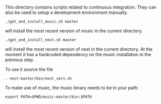 This directory contains scripts related to continuous integration. They can
also be used to setup a development environment manually.

```
./get_and_install_music.sh master
```

will install the most recent version of music in the current directory.


```
./get_and_install_nest.sh master
```

will install the most recent version of nest in the current directory.
At the moment it has a hardcoded dependency on the music installation in
the previous step.

To use it source the file
```
. nest-master/bin/nest_vars.sh
```

To make use of music, the music binary needs to be in your path:

```
export PATH=$PWD/music-master/bin:$PATH
```
